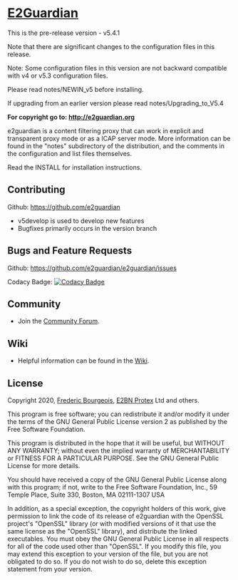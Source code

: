 # [E2Guardian](http://e2guardian.org)

This is the pre-release version - v5.4.1 

Note that there are significant changes to the configuration files in this 
release.

Note: Some configuration files in this version are not backward compatible
with v4 or v5.3 configuration files.

Please read notes/NEWIN_v5 before installing.

If upgrading from an earlier version please read notes/Upgrading_to_V5.4

**For copyright go to: http://e2guardian.org**

e2guardian is a content filtering proxy that can work in 
explicit and transparent proxy mode or as a ICAP server mode.
More information can be found in the "notes" subdirectory of the distribution, 
and the comments in the configuration and list files themselves.

Read the INSTALL for installation instructions.

## Contributing

Github: https://github.com/e2guardian

*	v5develop is used to develop new features
*	Bugfixes primarily occurs in the version branch 

## Bugs and Feature Requests

Github: https://github.com/e2guardian/e2guardian/issues

Codacy Badge:
[![Codacy Badge](https://api.codacy.com/project/badge/Grade/92742338bce249c6a52739d0343dabfa)](https://www.codacy.com/app/numsys/e2guardian?utm_source=github.com&amp;utm_medium=referral&amp;utm_content=e2guardian/e2guardian&amp;utm_campaign=Badge_Grade)

## Community

*	 Join the [Community
    Forum](https://groups.google.com/forum/#!forum/e2guardian).

## Wiki

*	Helpful information can be found in the [Wiki](https://github.com/e2guardian/e2guardian/wiki).

## License

Copyright 2020, [Frederic Bourgeois](http://numsys.eu), [E2BN Protex](http://protex.e2bn.org) Ltd and others.

This program is free software; you can redistribute it and/or modify
it under the terms of the GNU General Public License version 2 as
published by the Free Software Foundation.

This program is distributed in the hope that it will be useful,
but WITHOUT ANY WARRANTY; without even the implied warranty of
MERCHANTABILITY or FITNESS FOR A PARTICULAR PURPOSE.  See the
GNU General Public License for more details.

You should have received a copy of the GNU General Public License
along with this program; if not, write to the Free Software
Foundation, Inc., 59 Temple Place, Suite 330, Boston, MA  02111-1307  USA

In addition, as a special exception, the copyright holders
of this work, give permission to link the code of its release of e2guardian
with the OpenSSL project's "OpenSSL" library (or with modified versions of
it that use the same license as the "OpenSSL" library), and distribute the
linked executables.  You must obey the GNU General Public License in all
respects for all of the code used other than "OpenSSL".  If you modify this
file, you may extend this exception to your version of the file, but you are
not obligated to do so.  If you do not wish to do so, delete this exception
statement from your version.
